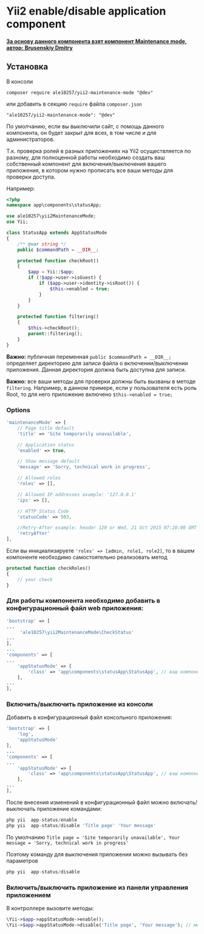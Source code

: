 # Yii2 enable/disable application component

#### [За основу данного компонента взят компонент Maintenance mode, автор: Brusenskiy Dmitry](https://github.com/brussens/yii2-maintenance-mode)

## Установка

В консоли
```
composer require ale10257/yii2-maintenance-mode "@dev"
```

или добавить в секцию `require` файла `composer.json`

```
"ale10257/yii2-maintenance-mode": "@dev"
```
По умолчанию, если вы выключили сайт, с помощь данного компонента, он будет закрыт для всех, в том числе и для администраторов. 

Т.к. проверка ролей в разных приложениях на Yii2 осуществляется по разному, для полноценной работы необходимо создать ваш собственный компонент для включения/выключения вашего приложения, в котором нужно прописать все ваши методы для проверки доступа.

Например:

```php
<?php
namespace app\components\statusApp;

use ale10257\yii2MaintenanceMode;
use Yii;

class StatusApp extends AppStatusMode
{
    /** @var string */
    public $commandPath = __DIR__;

    protected function checkRoot()
    {
        $app = Yii::$app;
        if (!$app->user->isGuest) {
            if ($app->user->identity->isRoot()) {
                $this->enabled = true;
            }
        }
    }

    protected function filtering()
    {
        $this->checkRoot();
        parent::filtering();
    }
}
```

<b>Важно:</b> публичная переменная `public $commandPath = __DIR__;` определяет директорию для записи файла о включении/выключении приложения. Данная директория должна быть доступна для записи.

<b>Важно:</b> все ваши методы для проверки должны быть вызваны в методе `filtering`. Например, в данном примере, если у пользователя есть роль Root, то для него приложение включено `$this->enabled = true;`

### Options
```php
'maintenanceMode' => [
    // Page title default
    'title' => 'Site temporarily unavailable',

    // Application status
    'enabled' => true,

    // Show message default
    'message' => 'Sorry, technical work in progress',

    // Allowed roles
    'roles' => [],

    // Allowed IP addresses example: '127.0.0.1'
    'ips' => [],

    // HTTP Status Code
    'statusCode' => 503,

    //Retry-After example: header 120 or Wed, 21 Oct 2015 07:28:00 GMT
    'retryAfter'
],
```

Если вы инициализируете `'roles' => [admin, role1, role2]`, то в вашем компоненте необходимо самостоятельно реализовать метод 

```php
protected function checkRoles()
{
    // your check
}
```

### Для работы компонента необходимо добавить в конфигурационный файл web приложения:

```php
'bootstrap' => [
...
     'ale10257\yii2MaintenanceMode\CheckStatus'
...
],
...
'components' => [
...
    'appStatusMode' => [
        'class' => 'app\components\statusApp\StatusApp', // ваш компонент
    ],
...
],
```

### Включить/выключить приложение из консоли

Добавить в конфигурационный файл консольного приложения:

```php
'bootstrap' => [
    'log',
    'appStatusMode'
],
...
'components' => [
...
    'appStatusMode' => [
        'class' => 'app\components\statusApp\StatusApp', // ваш компонент
    ],
...
],
```

После внесения изменений в конфигурационный файл можно включать/выключать приложение командами:

```php
php yii  app-status/enable
php yii  app-status/disable 'Title page' 'Your message'
```

По умолчанию `Title page = 'Site temporarily unavailable', Your message = 'Sorry, technical work in progress'`

Поэтому команду для выключения приложения можно вызывать без параметров

```php
php yii  app-status/disable
```

### Включить/выключить приложение из панели управления приложением

В контроллере вызовите методы:

```php
\Yii->$app->appStatusMode->enable();
\Yii->$app->appStatusMode->disable('Title page', 'Your message'); // можно вызывать без параметров
```
